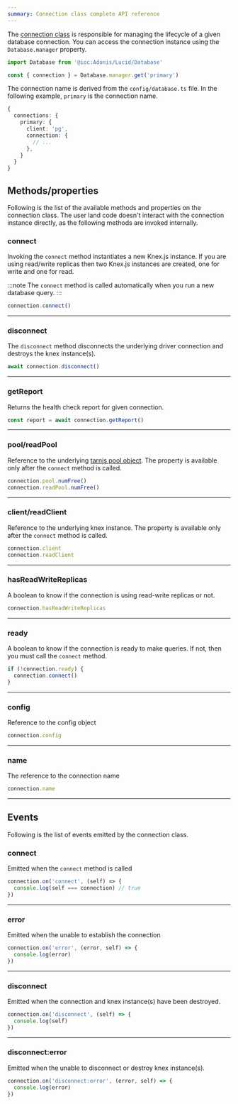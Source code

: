 ```yaml
---
summary: Connection class complete API reference
---
```


The [connection class](https://github.com/adonisjs/lucid/blob/efed38908680cca3b288d9b2a123586fab155b1d/src/Connection/index.ts#L27) is responsible for managing the lifecycle of a given database connection. You can access the connection instance using the `Database.manager` property.

```ts
import Database from '@ioc:Adonis/Lucid/Database'

const { connection } = Database.manager.get('primary')
```

The connection name is derived from the `config/database.ts` file. In the following example, `primary` is the connection name.

```ts
{
  connections: {
    primary: {
      client: 'pg',
      connection: {
        // ...
      },
    }
  }
}
```

## Methods/properties
Following is the list of the available methods and properties on the connection class. The user land code doesn't interact with the connection instance directly, as the following methods are invoked internally.

### connect
Invoking the `connect` method instantiates a new Knex.js instance. If you are using read/write replicas then two Knex.js instances are created, one for write and one for read.

:::note
The `connect` method is called automatically when you run a new database query.
:::

```ts
connection.connect()
```

---

### disconnect
The `disconnect` method disconnects the underlying driver connection and destroys the knex instance(s).

```ts
await connection.disconnect()
```

---

### getReport
Returns the health check report for given connection.

```ts
const report = await connection.getReport()
```

---

### pool/readPool
Reference to the underlying [tarnjs pool object](https://github.com/vincit/tarn.js/). The property is available only after the `connect` method is called.

```ts
connection.pool.numFree()
connection.readPool.numFree()
```

---

### client/readClient
Reference to the underlying knex instance. The property is available only after the `connect` method is called.

```ts
connection.client
connection.readClient
```

---

### hasReadWriteReplicas
A boolean to know if the connection is using read-write replicas or not.

```ts
connection.hasReadWriteReplicas
```

---

### ready
A boolean to know if the connection is ready to make queries. If not, then you must call the `connect` method.

```ts
if (!connection.ready) {
  connection.connect()
}
```

---

### config
Reference to the config object

```ts
connection.config
```

---

### name
The reference to the connection name

```ts
connection.name
```

---

## Events
Following is the list of events emitted by the connection class. 

### connect
Emitted when the `connect` method is called

```ts
connection.on('connect', (self) => {
  console.log(self === connection) // true
})
```

---

### error
Emitted when the unable to establish the connection

```ts
connection.on('error', (error, self) => {
  console.log(error)
})
```

---

### disconnect
Emitted when the connection and knex instance(s) have been destroyed.

```ts
connection.on('disconnect', (self) => {
  console.log(self)
})
```

---

### disconnect\:error
Emitted when the unable to disconnect or destroy knex instance(s).

```ts
connection.on('disconnect:error', (error, self) => {
  console.log(error)
})
```
